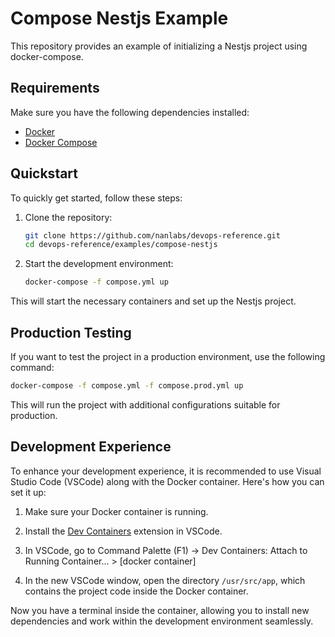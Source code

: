 # Compose Nestjs Example

This repository provides an example of initializing a Nestjs project using docker-compose.

## Requirements

Make sure you have the following dependencies installed:

- [Docker](https://www.docker.com/)
- [Docker Compose](https://docs.docker.com/compose/)

## Quickstart

To quickly get started, follow these steps:

1. Clone the repository:

   ```sh
   git clone https://github.com/nanlabs/devops-reference.git
   cd devops-reference/examples/compose-nestjs
   ```

2. Start the development environment:

   ```sh
   docker-compose -f compose.yml up
   ```

This will start the necessary containers and set up the Nestjs project.

## Production Testing

If you want to test the project in a production environment, use the following command:

```sh
docker-compose -f compose.yml -f compose.prod.yml up
```

This will run the project with additional configurations suitable for production.

## Development Experience

To enhance your development experience, it is recommended to use Visual Studio Code (VSCode) along with the Docker container. Here's how you can set it up:

1. Make sure your Docker container is running.

2. Install the [Dev Containers](https://marketplace.visualstudio.com/items?itemName=ms-vscode-remote.remote-containers) extension in VSCode.

3. In VSCode, go to Command Palette (F1) -> Dev Containers: Attach to Running Container... > [docker container]

4. In the new VSCode window, open the directory `/usr/src/app`, which contains the project code inside the Docker container.

Now you have a terminal inside the container, allowing you to install new dependencies and work within the development environment seamlessly.
